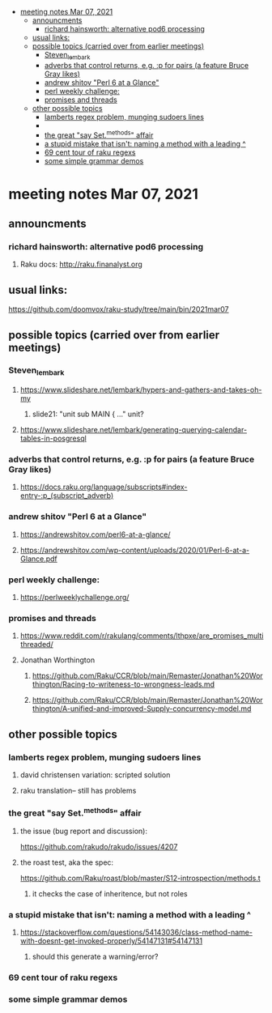 - [meeting notes Mar 07, 2021](#org1acb87a)
  - [announcments](#org1e4cd7a)
    - [richard hainsworth: alternative pod6 processing](#org35b90bb)
  - [usual links:](#org64f87aa)
  - [possible topics (carried over from earlier meetings)](#org7c41182)
    - [Steven<sub>lembark</sub>](#orge6ad23b)
    - [adverbs that control returns, e.g. :p for pairs (a feature Bruce Gray likes)](#org3c3b55f)
    - [andrew shitov "Perl 6 at a Glance"](#orgcc2b944)
    - [perl weekly challenge:](#orgd517519)
    - [promises and threads](#org7c42f55)
  - [other possible topics](#org66f8f55)
    - [lamberts regex problem, munging sudoers lines](#orga84174c)
    - [](#org539fd9c)
    - [the great "say Set.<sup>methods</sup>" affair](#orgcef65ef)
    - [a stupid mistake that isn't: naming a method with a leading ^](#orgce007a9)
    - [69 cent tour of raku regexs](#org86e2a3b)
    - [some simple grammar demos](#org505f238)


<a id="org1acb87a"></a>

# meeting notes Mar 07, 2021


<a id="org1e4cd7a"></a>

## announcments


<a id="org35b90bb"></a>

### richard hainsworth: alternative pod6 processing

1.  Raku docs: <http://raku.finanalyst.org>


<a id="org64f87aa"></a>

## usual links:

<https://github.com/doomvox/raku-study/tree/main/bin/2021mar07>


<a id="org7c41182"></a>

## possible topics (carried over from earlier meetings)


<a id="orge6ad23b"></a>

### Steven<sub>lembark</sub>

1.  <https://www.slideshare.net/lembark/hypers-and-gathers-and-takes-oh-my>

    1.  slide21:  "unit sub MAIN { &#x2026;"  unit?

2.  <https://www.slideshare.net/lembark/generating-querying-calendar-tables-in-posgresql>


<a id="org3c3b55f"></a>

### adverbs that control returns, e.g. :p for pairs (a feature Bruce Gray likes)

1.  <https://docs.raku.org/language/subscripts#index-entry-:p_(subscript_adverb)>


<a id="orgcc2b944"></a>

### andrew shitov "Perl 6 at a Glance"

1.  <https://andrewshitov.com/perl6-at-a-glance/>

2.  <https://andrewshitov.com/wp-content/uploads/2020/01/Perl-6-at-a-Glance.pdf>


<a id="orgd517519"></a>

### perl weekly challenge:

1.  <https://perlweeklychallenge.org/>


<a id="org7c42f55"></a>

### promises and threads

1.  <https://www.reddit.com/r/rakulang/comments/lthpxe/are_promises_multithreaded/>

2.  Jonathan Worthington

    1.  <https://github.com/Raku/CCR/blob/main/Remaster/Jonathan%20Worthington/Racing-to-writeness-to-wrongness-leads.md>
    
    2.  <https://github.com/Raku/CCR/blob/main/Remaster/Jonathan%20Worthington/A-unified-and-improved-Supply-concurrency-model.md>


<a id="org66f8f55"></a>

## other possible topics


<a id="orga84174c"></a>

### lamberts regex problem, munging sudoers lines

1.  david christensen variation: scripted solution

2.  raku translation&#x2013; still has problems


<a id="org539fd9c"></a>

### 


<a id="orgcef65ef"></a>

### the great "say Set.<sup>methods</sup>" affair

1.  the issue (bug report and discussion):

    <https://github.com/rakudo/rakudo/issues/4207>

2.  the roast test, aka the spec:

    <https://github.com/Raku/roast/blob/master/S12-introspection/methods.t>
    
    1.  it checks the case of inheritence, but not roles


<a id="orgce007a9"></a>

### a stupid mistake that isn't: naming a method with a leading ^

1.  <https://stackoverflow.com/questions/54143036/class-method-name-with-doesnt-get-invoked-properly/54147131#54147131>

    1.  should this generate a warning/error?


<a id="org86e2a3b"></a>

### 69 cent tour of raku regexs


<a id="org505f238"></a>

### some simple grammar demos
